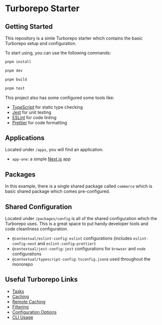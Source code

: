 # Turborepo Starter

## Getting Started

This repository is a simle Turborepo starter which contains the basic Turborepo setup and configuration.

To start using, you can use the following commands:

```zsh
pnpm install

pnpm dev

pnpm build

pnpm test
```

This project also has some configured some tools like:

- [TypeScript](https://www.typescriptlang.org/) for static type checking
- [Jest](https://jestjs.io/) for unit testing
- [ESLint](https://eslint.org/) for code linting
- [Prettier](https://prettier.io) for code formatting

## Applications

Located under `/apps`, you will find an application.

- `app-one`: a simple [Next.js](https://nextjs.org/) app



## Packages

In this example, there is a single shared package called `commerce` which is basic shared package which comes pre-configured.



## Shared Configuration

Located under `/packages/config` is all of the shared configuration which the Turborepo uses. This is a great space to put handy developer tools and code cleanliness configuration.

- `@contextual/eslint-config`: `eslint` configurations (includes `eslint-config-next` and `eslint-config-prettier`)
- `@contextual/jest-config`: `jest` configurations for `browser` and `node` configurations
- `@contextual/typescript-config`: `tsconfig.json`s used throughout the monorepo



## Useful Turborepo Links

- [Tasks](https://turbo.build/repo/docs/core-concepts/monorepos/running-tasks)
- [Caching](https://turbo.build/repo/docs/core-concepts/caching)
- [Remote Caching](https://turbo.build/repo/docs/core-concepts/remote-caching)
- [Filtering](https://turbo.build/repo/docs/core-concepts/monorepos/filtering)
- [Configuration Options](https://turbo.build/repo/docs/reference/configuration)
- [CLI Usage](https://turbo.build/repo/docs/reference/command-line-reference)
